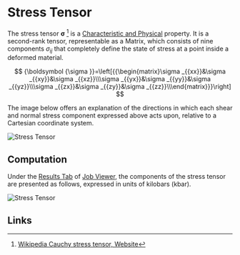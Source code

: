 # Stress Tensor

The stress tensor ${\boldsymbol {\sigma }}$ [^1] is a [Characteristic and Physical](../../properties/classification/general.md) property. It is a second-rank tensor, representable as a Matrix, which consists of nine components $\sigma _{ij}$ that completely define the state of stress at a point inside a deformed material. 

$$
{\boldsymbol  {\sigma }}=\left[{{\begin{matrix}\sigma _{{xx}}&\sigma _{{xy}}&\sigma _{{xz}}\\\sigma _{{yx}}&\sigma _{{yy}}&\sigma _{{yz}}\\\sigma _{{zx}}&\sigma _{{zy}}&\sigma _{{zz}}\\\end{matrix}}}\right]
$$

The image below offers an explanation of the directions in which each shear and normal stress component expressed above acts upon, relative to a Cartesian coordinate system.

![Stress Tensor](/images/Properties/Components_of_Stress_Tensor.png "Stress Tensor")

## Computation

Under the [Results Tab](../../jobs/ui/results-tab.md) of [Job Viewer](../../jobs/ui/viewer.md), the components of the stress tensor are presented as follows, expressed in units of kilobars (kbar).

![Stress Tensor](/images/Properties/stress-tensor.png "Stress Tensor")

## Links

[^1]: [Wikipedia Cauchy stress tensor, Website](https://en.wikipedia.org/wiki/Cauchy_stress_tensor)
